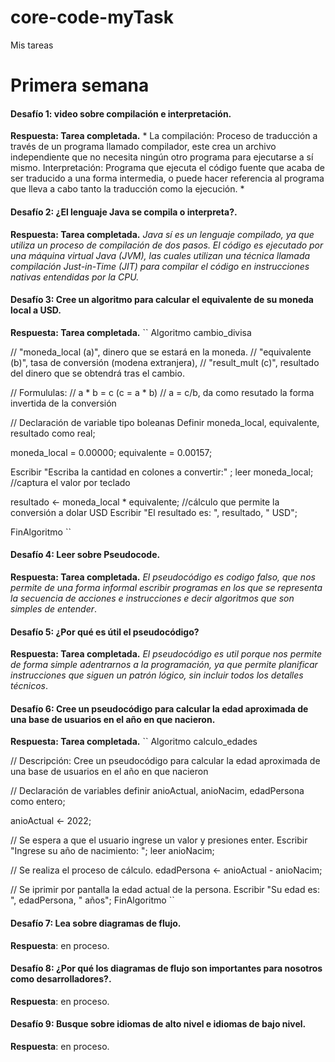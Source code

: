 # core-code-myTask
 Mis tareas 
 
# Primera semana

#### Desafío 1: video sobre compilación e interpretación.
   **Respuesta: Tarea completada.**
   *
   La compilación: Proceso de traducción a través de un programa llamado compilador, este crea un archivo independiente que no necesita ningún otro programa para ejecutarse a sí mismo. 
   Interpretación: Programa que ejecuta el código fuente que acaba de ser traducido a una forma intermedia, o puede hacer referencia al programa que lleva a cabo tanto la traducción como la ejecución.
   *
            
#### Desafío 2: ¿El lenguaje Java se compila o interpreta?.
   **Respuesta: Tarea completada.**
  *Java sí es un lenguaje compilado, ya que utiliza un proceso de compilación de dos pasos. El código es ejecutado por una máquina virtual Java (JVM), las cuales utilizan una técnica llamada compilación Just-in-Time (JIT) para compilar el código en instrucciones nativas entendidas por la CPU.*
           
####  Desafío 3: Cree un algoritmo para calcular el equivalente de su moneda local a USD.
   **Respuesta: Tarea completada.**
   ``
   Algoritmo cambio_divisa

   // "moneda_local (a)", dinero que se estará en la moneda.
   // "equivalente (b)", tasa de conversión (modena extranjera), 
   // "result_mult (c)", resultado del dinero que se obtendrá tras el cambio. 

   // Formululas:
   // a * b = c (c = a * b)
   // a = c/b, da como resutado la forma invertida de la conversión

   // Declaración de variable tipo boleanas
   Definir moneda_local, equivalente, resultado como real;

   moneda_local = 0.00000;
   equivalente = 0.00157;

   Escribir "Escriba la cantidad en colones a convertir:" ;
   leer moneda_local; //captura el valor por teclado 

   resultado <- moneda_local * equivalente; //cálculo que permite la conversión a dolar USD
   Escribir "El resultado es: ", resultado, " USD";

   FinAlgoritmo
   ``

#### Desafío 4: Leer sobre Pseudocode.
   **Respuesta: Tarea completada.**
   *El pseudocódigo es codigo falso, que nos permite de una forma informal escribir programas en los que se representa la secuencia de acciones e instrucciones e decir algoritmos que son simples de entender*.
           
#### Desafío 5: ¿Por qué es útil el pseudocódigo?
   **Respuesta: Tarea completada.**
   *El pseudocódigo es util porque nos permite de forma simple adentrarnos a la programación, ya que permite planificar instrucciones que siguen un patrón lógico, sin incluir todos los detalles técnicos*.

#### Desafío 6: Cree un pseudocódigo para calcular la edad aproximada de una base de usuarios en el año en que nacieron. 
   **Respuesta: Tarea completada.**
   ``
   Algoritmo calculo_edades

   // Descripción: Cree un pseudocódigo para calcular la edad aproximada de una base de usuarios en el año en que nacieron 

   // Declaración de variables
   definir anioActual, anioNacim, edadPersona como entero;

   anioActual <- 2022;

   // Se espera a que el usuario ingrese un valor y presiones enter.
   Escribir "Ingrese su año de nacimiento: ";
   leer anioNacim;

   // Se realiza el proceso de cálculo.
   edadPersona <- anioActual - anioNacim;

   // Se iprimir por pantalla la edad actual de la persona.
   Escribir "Su edad es: ", edadPersona, " años";
   FinAlgoritmo
   ``
          
#### Desafío 7: Lea sobre diagramas de flujo.
   **Respuesta**: en proceso.

#### Desafío 8: ¿Por qué los diagramas de flujo son importantes para nosotros como desarrolladores?.
   **Respuesta**: en proceso.

#### Desafío 9: Busque sobre idiomas de alto nivel e idiomas de bajo nivel.
   **Respuesta**: en proceso.
